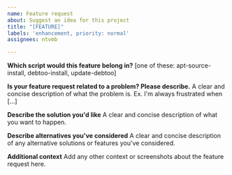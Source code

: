 ```yaml
---
name: Feature request
about: Suggest an idea for this project
title: "[FEATURE]"
labels: 'enhancement, priority: normal'
assignees: ntvmb

---
```


**Which script would this feature belong in?** 
[one of these: apt-source-install, debtoo-install, update-debtoo]

**Is your feature request related to a problem? Please describe.**
A clear and concise description of what the problem is. Ex. I'm always frustrated when [...]

**Describe the solution you'd like**
A clear and concise description of what you want to happen.

**Describe alternatives you've considered**
A clear and concise description of any alternative solutions or features you've considered.

**Additional context**
Add any other context or screenshots about the feature request here.
